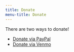 ```yaml
---
title: Donate
menu-title: Donate
---
```


There are two ways to donate!

- [Donate via PayPal](/donate/paypal)
- [Donate via Venmo](/donate/venmo)
